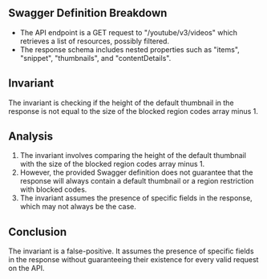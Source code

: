 ## Swagger Definition Breakdown
- The API endpoint is a GET request to "/youtube/v3/videos" which retrieves a list of resources, possibly filtered.
- The response schema includes nested properties such as "items", "snippet", "thumbnails", and "contentDetails".

## Invariant
The invariant is checking if the height of the default thumbnail in the response is not equal to the size of the blocked region codes array minus 1.

## Analysis
1. The invariant involves comparing the height of the default thumbnail with the size of the blocked region codes array minus 1.
2. However, the provided Swagger definition does not guarantee that the response will always contain a default thumbnail or a region restriction with blocked codes.
3. The invariant assumes the presence of specific fields in the response, which may not always be the case.

## Conclusion
The invariant is a false-positive. It assumes the presence of specific fields in the response without guaranteeing their existence for every valid request on the API.
